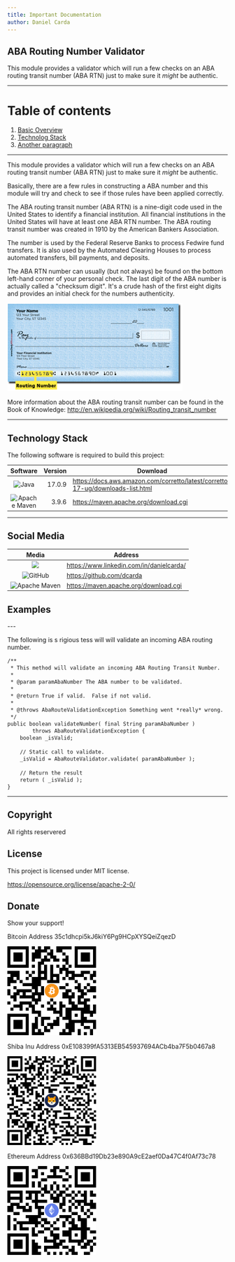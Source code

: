 ```yaml
---
title: Important Documentation
author: Daniel Carda
---
```

<h2>ABA Routing Number Validator</h2>

This module provides a validator which will run a few checks on an ABA
routing transit number (ABA RTN) just to make sure it *might* be authentic.

----------------------------------------------------------------------------
# Table of contents
1. [Basic Overview](#overview)
2. [Technolog Stack](#TechStack)
3. [Another paragraph](#paragraph2)

----------------------------------------------------------------------------

This module provides a validator which will run a few checks on an ABA
routing transit number (ABA RTN) just to make sure it *might* be authentic.

Basically, there are a few rules in constructing a ABA number and this module
will try and check to see if those rules have been applied correctly.

The ABA routing transit number (ABA RTN) is a nine-digit code used in the
United States to identify a financial institution.  All financial institutions
in the United States will have at least one ABA RTN number.  The ABA routing
transit number was created in 1910 by the American Bankers Association.

The number is used by the Federal Reserve Banks to process Fedwire fund transfers.  It is also used by the
Automated Clearing Houses to process automated transfers,
bill payments, and deposits.

The ABA RTN number can usually (but not always) be found on the bottom left-hand
corner of your personal check.  The last digit of the ABA number is actually
called a "checksum digit".  It's a crude hash of the first eight digits and provides
an initial check for the numbers authenticity.

![Check Image](images/img.png)

More information about the ABA routing transit number can be found in the Book of Knowledge:
http://en.wikipedia.org/wiki/Routing_transit_number


----------------------------------------------------------------------------
##  Technology Stack <a name="TechStack"></a>

The following software is required to build this project:

| Software |  Version | Download                                                                       |
|:--------:|---------:|--------------------------------------------------------------------------------|
| ![Java](https://img.shields.io/badge/java-%23ED8B00.svg?style=for-the-badge&logo=openjdk&logoColor=white)   |   17.0.9 | https://docs.aws.amazon.com/corretto/latest/corretto-17-ug/downloads-list.html |
|  ![Apache Maven](https://img.shields.io/badge/Apache%20Maven-C71A36?style=for-the-badge&logo=Apache%20Maven&logoColor=white)   |    3.9.6 | https://maven.apache.org/download.cgi                                          |


----------------------------------------------------------------------------
## Social Media

|                                                            Media                                                            | Address                                  |
|:---------------------------------------------------------------------------------------------------------------------------:|------------------------------------------|
|             ![](https://img.shields.io/badge/LinkedIn-0077B5?style=for-the-badge&logo=linkedin&logoColor=white)             | https://www.linkedin.com/in/danielcarda/ |
|        ![GitHub](https://img.shields.io/badge/github-%23121011.svg?style=for-the-badge&logo=github&logoColor=white)         | https://github.com/dcarda                |
| ![Apache Maven](https://img.shields.io/badge/Apache%20Maven-C71A36?style=for-the-badge&logo=Apache%20Maven&logoColor=white) | https://maven.apache.org/download.cgi    |


<h2>Examples</h2>
---

The following is s rigious tess will will validate an incoming ABA routing number.

    /**
     * This method will validate an incoming ABA Routing Transit Number.
     *
     * @param paramAbaNumber The ABA number to be validated.
     *
     * @return True if valid.  False if not valid.
     *
     * @throws AbaRouteValidationException Something went *really* wrong.
     */
    public boolean validateNumber( final String paramAbaNumber )
            throws AbaRouteValidationException {
        boolean _isValid;

        // Static call to validate.
        _isValid = AbaRouteValidator.validate( paramAbaNumber );

        // Return the result
        return ( _isValid );
    }
--- 


##  Copyright

All rights reservered

##  License

This project is licensed under MIT license.

https://opensource.org/license/apache-2-0/

##  Donate

Show your support!

Bitcoin Address
35c1dhcpi5kJ6kiY6Pg9HCpXYSQeiZqezD

![](../resources/images/BitcoinAddress_QRCode.png)

Shiba Inu Address
0xE108399fA5313EB545937694ACb4ba7F5b0467a8

![](../resources/images/ShibaInuAddress_QRCode.png)

Ethereum Address
0x636BBd19Db23e890A9cE2aef0Da47C4f0Af73c78

![](../resources/images/EthereumAddress_ARCode.png)




